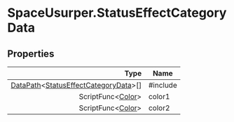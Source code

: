 # SpaceUsurper.StatusEffectCategoryData
## Properties
| Type | Name |
| ---: | ---- |
| [DataPath](SpaceUsurper.DataPath.md)&lt;[StatusEffectCategoryData](SpaceUsurper.StatusEffectCategoryData.md)&gt;[] | #include |
| ScriptFunc&lt;[Color](https://docs.unity3d.com/ScriptReference/Color.html)&gt; | color1 |
| ScriptFunc&lt;[Color](https://docs.unity3d.com/ScriptReference/Color.html)&gt; | color2 |
